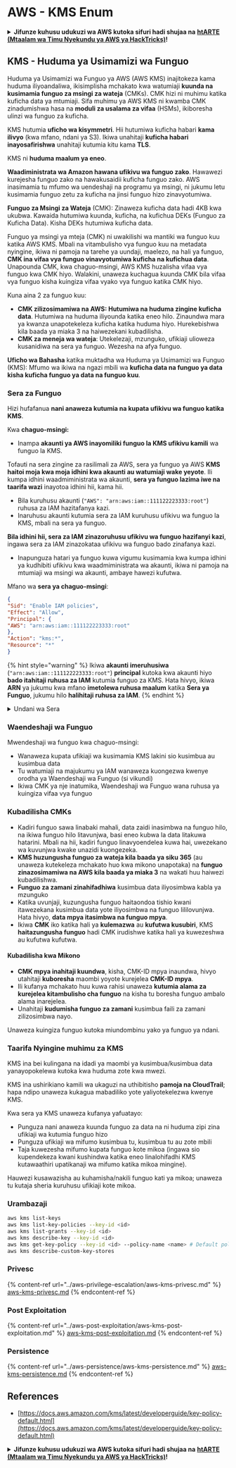 # AWS - KMS Enum

<details>

<summary><strong>Jifunze kuhusu udukuzi wa AWS kutoka sifuri hadi shujaa na</strong> <a href="https://training.hacktricks.xyz/courses/arte"><strong>htARTE (Mtaalam wa Timu Nyekundu ya AWS ya HackTricks)</strong></a><strong>!</strong></summary>

Njia nyingine za kusaidia HackTricks:

* Ikiwa unataka kuona **kampuni yako ikionekana kwenye HackTricks** au **kupakua HackTricks kwa PDF** Angalia [**MIPANGO YA USAJILI**](https://github.com/sponsors/carlospolop)!
* Pata [**bidhaa rasmi za PEASS & HackTricks**](https://peass.creator-spring.com)
* Gundua [**Familia ya PEASS**](https://opensea.io/collection/the-peass-family), mkusanyiko wetu wa [**NFTs**](https://opensea.io/collection/the-peass-family) ya kipekee
* **Jiunge na** 💬 [**Kikundi cha Discord**](https://discord.gg/hRep4RUj7f) au kikundi cha [**telegram**](https://t.me/peass) au **tufuate** kwenye **Twitter** 🐦 [**@hacktricks\_live**](https://twitter.com/hacktricks\_live)**.**
* **Shiriki mbinu zako za udukuzi kwa kuwasilisha PRs kwa** [**HackTricks**](https://github.com/carlospolop/hacktricks) na [**HackTricks Cloud**](https://github.com/carlospolop/hacktricks-cloud) repos za github.

</details>

## KMS - Huduma ya Usimamizi wa Funguo

Huduma ya Usimamizi wa Funguo ya AWS (AWS KMS) inajitokeza kama huduma iliyoandaliwa, ikisimplisha mchakato kwa watumiaji **kuunda na kusimamia funguo za msingi za wateja** (CMKs). CMK hizi ni muhimu katika kuficha data ya mtumiaji. Sifa muhimu ya AWS KMS ni kwamba CMK zinadumishwa hasa na **moduli za usalama za vifaa** (HSMs), ikiboresha ulinzi wa funguo za kuficha.

KMS hutumia **uficho wa kisymmetri**. Hii hutumiwa kuficha habari **kama ilivyo** (kwa mfano, ndani ya S3). Ikiwa unahitaji **kuficha habari inayosafirishwa** unahitaji kutumia kitu kama **TLS**.

KMS ni **huduma maalum ya eneo**.

**Waadiministrata wa Amazon hawana ufikivu wa funguo zako**. Hawawezi kurejesha funguo zako na hawakusaidii kuficha funguo zako. AWS inasimamia tu mfumo wa uendeshaji na programu ya msingi, ni jukumu letu kusimamia funguo zetu za kuficha na jinsi funguo hizo zinavyotumiwa.

**Funguo za Msingi za Wateja** (CMK): Zinaweza kuficha data hadi 4KB kwa ukubwa. Kawaida hutumiwa kuunda, kuficha, na kufichua DEKs (Funguo za Kuficha Data). Kisha DEKs hutumiwa kuficha data.

Funguo ya msingi ya mteja (CMK) ni uwakilishi wa mantiki wa funguo kuu katika AWS KMS. Mbali na vitambulisho vya funguo kuu na metadata nyingine, ikiwa ni pamoja na tarehe ya uundaji, maelezo, na hali ya funguo, **CMK ina vifaa vya funguo vinavyotumiwa kuficha na kufichua data**. Unapounda CMK, kwa chaguo-msingi, AWS KMS huzalisha vifaa vya funguo kwa CMK hiyo. Walakini, unaweza kuchagua kuunda CMK bila vifaa vya funguo kisha kuingiza vifaa vyako vya funguo katika CMK hiyo.

Kuna aina 2 za funguo kuu:

* **CMK zilizosimamiwa na AWS: Hutumiwa na huduma zingine kuficha data**. Hutumiwa na huduma iliyounda katika eneo hilo. Zinaundwa mara ya kwanza unapotekeleza kuficha katika huduma hiyo. Hurekebishwa kila baada ya miaka 3 na haiwezekani kubadilisha.
* **CMK za meneja wa wateja**: Utekelezaji, mzunguko, ufikiaji ulioweza kusanidiwa na sera ya funguo. Wezesha na afya funguo.

**Uficho wa Bahasha** katika muktadha wa Huduma ya Usimamizi wa Funguo (KMS): Mfumo wa ikiwa na ngazi mbili wa **kuficha data na funguo ya data kisha kuficha funguo ya data na funguo kuu**.

### Sera za Funguo

Hizi hufafanua **nani anaweza kutumia na kupata ufikivu wa funguo katika KMS**.

Kwa **chaguo-msingi:**

*   Inampa **akaunti ya AWS inayomiliki funguo la KMS ufikivu kamili** wa funguo la KMS.

Tofauti na sera zingine za rasilimali za AWS, sera ya funguo ya AWS **KMS haitoi moja kwa moja idhini kwa akaunti au watumiaji wake yeyote**. Ili kumpa idhini waadmiministrata wa akaunti, **sera ya funguo lazima iwe na taarifa wazi** inayotoa idhini hii, kama hii.

* Bila kuruhusu akaunti (`"AWS": "arn:aws:iam::111122223333:root"`) ruhusa za IAM hazitafanya kazi.
*   Inaruhusu akaunti kutumia sera za IAM kuruhusu ufikivu wa funguo la KMS, mbali na sera ya funguo.

**Bila idhini hii, sera za IAM zinazoruhusu ufikivu wa funguo hazifanyi kazi**, ingawa sera za IAM zinazokataa ufikivu wa funguo bado zinafanya kazi.
* Inapunguza hatari ya funguo kuwa vigumu kusimamia kwa kumpa idhini ya kudhibiti ufikivu kwa waadmiministrata wa akaunti, ikiwa ni pamoja na mtumiaji wa msingi wa akaunti, ambaye hawezi kufutwa.

Mfano wa **sera ya chaguo-msingi**:
```json
{
"Sid": "Enable IAM policies",
"Effect": "Allow",
"Principal": {
"AWS": "arn:aws:iam::111122223333:root"
},
"Action": "kms:*",
"Resource": "*"
}
```
{% hint style="warning" %}
Ikiwa **akaunti imeruhusiwa** (`"arn:aws:iam::111122223333:root"`) **principal** kutoka kwa akaunti hiyo **bado itahitaji ruhusa za IAM** kutumia funguo za KMS. Hata hivyo, ikiwa **ARN** ya jukumu kwa mfano **imetolewa ruhusa maalum** katika **Sera ya Funguo**, jukumu hilo **halihitaji ruhusa za IAM**.
{% endhint %}

<details>

<summary>Undani wa Sera</summary>

Mali ya sera:

* Hati inayotegemea JSON
* Rasmi --> Rasmi zilizoathiriwa (inaweza kuwa "\*")
* Hatua --> kms:Encrypt, kms:Decrypt, kms:CreateGrant ... (ruhusa)
* Athari --> Ruhusu/Kataa
* Kuu --> arn iliyoathiriwa
* Masharti (hiari) --> Hali ya kutoa ruhusa

Ruzuku:

* Ruhusu kumwezesha kudai ruhusa zako kwa mamlaka nyingine ya AWS ndani ya akaunti yako ya AWS. Unahitaji kuziunda kwa kutumia APIs za AWS KMS. Inaweza kudai kitambulisho cha CMK, mamlaka ya mpokeaji na kiwango kinachohitajika cha uendeshaji (Decrypt, Encrypt, GenerateDataKey...)
* Baada ya ruzuku kuundwa, GrantToken na GratID hutolewa

**Upatikanaji**:

* Kupitia **sera ya funguo** -- Ikiwepo, hii inachukua **kipaumbele** kuliko sera ya IAM
* Kupitia **sera ya IAM**
* Kupitia **ruhusu**

</details>

### Waendeshaji wa Funguo

Mwendeshaji wa funguo kwa chaguo-msingi:

* Wanaweza kupata ufikiaji wa kusimamia KMS lakini sio kusimbua au kusimbua data
* Tu watumiaji na majukumu ya IAM wanaweza kuongezwa kwenye orodha ya Waendeshaji wa Funguo (si vikundi)
* Ikiwa CMK ya nje inatumika, Waendeshaji wa Funguo wana ruhusa ya kuingiza vifaa vya funguo

### Kubadilisha CMKs

* Kadiri funguo sawa linabaki mahali, data zaidi inasimbwa na funguo hilo, na ikiwa funguo hilo litavunjwa, basi eneo kubwa la data litakuwa hatarini. Mbali na hii, kadiri funguo linavyoendelea kuwa hai, uwezekano wa kuvunjwa kwake unazidi kuongezeka.
* **KMS huzungusha funguo za wateja kila baada ya siku 365** (au unaweza kutekeleza mchakato huo kwa mikono unapotaka) na **funguo zinazosimamiwa na AWS kila baada ya miaka 3** na wakati huu haiwezi kubadilishwa.
* **Funguo za zamani zinahifadhiwa** kusimbua data iliyosimbwa kabla ya mzunguko
* Katika uvunjaji, kuzungusha funguo haitaondoa tishio kwani itawezekana kusimbua data yote iliyosimbwa na funguo lililovunjwa. Hata hivyo, **data mpya itasimbwa na funguo mpya**.
* Ikiwa **CMK** iko katika hali ya **kulemazwa** au **kufutwa kusubiri**, KMS **haitazungusha funguo** hadi CMK irudishwe katika hali ya kuwezeshwa au kufutwa kufutwa.

#### Kubadilisha kwa Mikono

* **CMK mpya inahitaji kuundwa**, kisha, CMK-ID mpya inaundwa, hivyo utahitaji **kuboresha** maombi yoyote kurejelea **CMK-ID mpya**.
* Ili kufanya mchakato huu kuwa rahisi unaweza **kutumia alama za kurejelea kitambulisho cha funguo** na kisha tu boresha funguo ambalo alama inarejelea.
* Unahitaji **kudumisha funguo za zamani** kusimbua faili za zamani zilizosimbwa nayo.

Unaweza kuingiza funguo kutoka miundombinu yako ya funguo ya ndani.

### Taarifa Nyingine muhimu za KMS

KMS ina bei kulingana na idadi ya maombi ya kusimbua/kusimbua data yanayopokelewa kutoka kwa huduma zote kwa mwezi.

KMS ina ushirikiano kamili wa ukaguzi na uthibitisho **pamoja na CloudTrail**; hapa ndipo unaweza kukagua mabadiliko yote yaliyotekelezwa kwenye KMS.

Kwa sera ya KMS unaweza kufanya yafuatayo:

* Punguza nani anaweza kuunda funguo za data na ni huduma zipi zina ufikiaji wa kutumia funguo hizo
* Punguza ufikiaji wa mifumo kusimbua tu, kusimbua tu au zote mbili
* Taja kuwezesha mifumo kupata funguo kote mikoa (ingawa sio kupendekeza kwani kushindwa katika eneo linalohifadhi KMS kutawaathiri upatikanaji wa mifumo katika mikoa mingine).

Hauwezi kusawazisha au kuhamisha/nakili funguo kati ya mikoa; unaweza tu kutaja sheria kuruhusu ufikiaji kote mikoa.

### Urambazaji
```bash
aws kms list-keys
aws kms list-key-policies --key-id <id>
aws kms list-grants --key-id <id>
aws kms describe-key --key-id <id>
aws kms get-key-policy --key-id <id> --policy-name <name> # Default policy name is "default"
aws kms describe-custom-key-stores
```
### Privesc

{% content-ref url="../aws-privilege-escalation/aws-kms-privesc.md" %}
[aws-kms-privesc.md](../aws-privilege-escalation/aws-kms-privesc.md)
{% endcontent-ref %}

### Post Exploitation

{% content-ref url="../aws-post-exploitation/aws-kms-post-exploitation.md" %}
[aws-kms-post-exploitation.md](../aws-post-exploitation/aws-kms-post-exploitation.md)
{% endcontent-ref %}

### Persistence

{% content-ref url="../aws-persistence/aws-kms-persistence.md" %}
[aws-kms-persistence.md](../aws-persistence/aws-kms-persistence.md)
{% endcontent-ref %}

## References

* [https://docs.aws.amazon.com/kms/latest/developerguide/key-policy-default.html](https://docs.aws.amazon.com/kms/latest/developerguide/key-policy-default.html)

<details>

<summary><strong>Jifunze kuhusu udukuzi wa AWS kutoka sifuri hadi shujaa na</strong> <a href="https://training.hacktricks.xyz/courses/arte"><strong>htARTE (Mtaalam wa Timu Nyekundu ya AWS ya HackTricks)</strong></a><strong>!</strong></summary>

Njia nyingine za kusaidia HackTricks:

* Ikiwa unataka kuona **kampuni yako ikitangazwa kwenye HackTricks** au **kupakua HackTricks kwa PDF** Angalia [**MIPANGO YA KUJIUNGA**](https://github.com/sponsors/carlospolop)!
* Pata [**bidhaa rasmi za PEASS & HackTricks**](https://peass.creator-spring.com)
* Gundua [**Familia ya PEASS**](https://opensea.io/collection/the-peass-family), mkusanyiko wetu wa [**NFTs**](https://opensea.io/collection/the-peass-family) ya kipekee
* **Jiunge na** 💬 [**Kikundi cha Discord**](https://discord.gg/hRep4RUj7f) au kikundi cha [**telegram**](https://t.me/peass) au **tufuate** kwenye **Twitter** 🐦 [**@hacktricks\_live**](https://twitter.com/hacktricks\_live)**.**
* **Shiriki mbinu zako za udukuzi kwa kuwasilisha PRs kwa** [**HackTricks**](https://github.com/carlospolop/hacktricks) na [**HackTricks Cloud**](https://github.com/carlospolop/hacktricks-cloud) repos za github.

</details>

